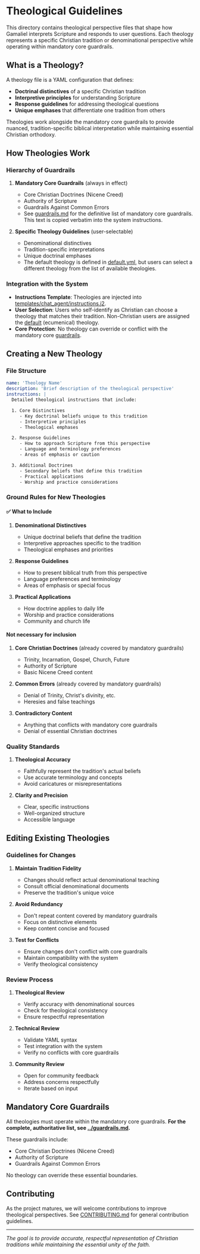 # Theological Guidelines

This directory contains theological perspective files that shape how Gamaliel interprets Scripture and responds to user questions. Each theology represents a specific Christian tradition or denominational perspective while operating within mandatory core guardrails.

## What is a Theology?

A theology file is a YAML configuration that defines:

- **Doctrinal distinctives** of a specific Christian tradition
- **Interpretive principles** for understanding Scripture
- **Response guidelines** for addressing theological questions
- **Unique emphases** that differentiate one tradition from others

Theologies work alongside the mandatory core guardrails to provide nuanced, tradition-specific biblical interpretation while maintaining essential Christian orthodoxy.

## How Theologies Work

### Hierarchy of Guardrails

1. **Mandatory Core Guardrails** (always in effect)

   - Core Christian Doctrines (Nicene Creed)
   - Authority of Scripture
   - Guardrails Against Common Errors
   - See [guardrails.md](../guardrails.md) for the definitive list of mandatory core guardrails. This text is copied verbatim into the system instructions.

2. **Specific Theology Guidelines** (user-selectable)
   - Denominational distinctives
   - Tradition-specific interpretations
   - Unique doctrinal emphases
   - The default theology is defined in [default.yml](default.yml), but users can select a different theology from the list of available theologies.

### Integration with the System

- **Instructions Template**: Theologies are injected into [templates/chat_agent/instructions.j2](../templates/chat_agent/instructions.j2).
- **User Selection**: Users who self-identify as Christian can choose a theology that matches their tradition. Non-Christian users are assigned the [default](./default.yml) (ecumenical) theology.
- **Core Protection**: No theology can override or conflict with the mandatory core [guardrails](../guardrails.md).

## Creating a New Theology

### File Structure

```yaml
name: 'Theology Name'
description: 'Brief description of the theological perspective'
instructions: |
  Detailed theological instructions that include:

  1. Core Distinctives
     - Key doctrinal beliefs unique to this tradition
     - Interpretive principles
     - Theological emphases

  2. Response Guidelines
     - How to approach Scripture from this perspective
     - Language and terminology preferences
     - Areas of emphasis or caution

  3. Additional Doctrines
     - Secondary beliefs that define this tradition
     - Practical applications
     - Worship and practice considerations
```

### Ground Rules for New Theologies

#### ✅ What to Include

1. **Denominational Distinctives**

   - Unique doctrinal beliefs that define the tradition
   - Interpretive approaches specific to the tradition
   - Theological emphases and priorities

2. **Response Guidelines**

   - How to present biblical truth from this perspective
   - Language preferences and terminology
   - Areas of emphasis or special focus

3. **Practical Applications**
   - How doctrine applies to daily life
   - Worship and practice considerations
   - Community and church life

#### Not necessary for inclusion

1. **Core Christian Doctrines** (already covered by mandatory guardrails)

   - Trinity, Incarnation, Gospel, Church, Future
   - Authority of Scripture
   - Basic Nicene Creed content

2. **Common Errors** (already covered by mandatory guardrails)

   - Denial of Trinity, Christ's divinity, etc.
   - Heresies and false teachings

3. **Contradictory Content**
   - Anything that conflicts with mandatory core guardrails
   - Denial of essential Christian doctrines

### Quality Standards

1. **Theological Accuracy**

   - Faithfully represent the tradition's actual beliefs
   - Use accurate terminology and concepts
   - Avoid caricatures or misrepresentations

2. **Clarity and Precision**
   - Clear, specific instructions
   - Well-organized structure
   - Accessible language

## Editing Existing Theologies

### Guidelines for Changes

1. **Maintain Tradition Fidelity**

   - Changes should reflect actual denominational teaching
   - Consult official denominational documents
   - Preserve the tradition's unique voice

2. **Avoid Redundancy**

   - Don't repeat content covered by mandatory guardrails
   - Focus on distinctive elements
   - Keep content concise and focused

3. **Test for Conflicts**
   - Ensure changes don't conflict with core guardrails
   - Maintain compatibility with the system
   - Verify theological consistency

### Review Process

1. **Theological Review**

   - Verify accuracy with denominational sources
   - Check for theological consistency
   - Ensure respectful representation

2. **Technical Review**

   - Validate YAML syntax
   - Test integration with the system
   - Verify no conflicts with core guardrails

3. **Community Review**
   - Open for community feedback
   - Address concerns respectfully
   - Iterate based on input

## Mandatory Core Guardrails

All theologies must operate within the mandatory core guardrails. **For the complete, authoritative list, see [../guardrails.md](../guardrails.md).**

These guardrails include:

- Core Christian Doctrines (Nicene Creed)
- Authority of Scripture
- Guardrails Against Common Errors

No theology can override these essential boundaries.

## Contributing

As the project matures, we will welcome contributions to improve theological perspectives. See [CONTRIBUTING.md](../CONTRIBUTING.md) for general contribution guidelines.

---

_The goal is to provide accurate, respectful representation of Christian traditions while maintaining the essential unity of the faith._
